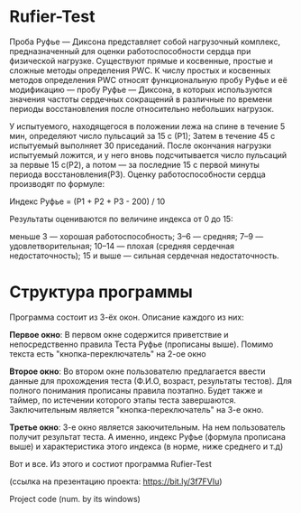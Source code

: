 # Rufier-Test

Проба Руфье — Диксона представляет собой нагрузочный комплекс, предназначенный для оценки работоспособности сердца при физической нагрузке.
Существуют прямые и косвенные, простые и сложные методы определения PWC. К числу простых и косвенных методов определения PWC
относят функциональную пробу Руфье и её модификацию — пробу Руфье — Диксона, в которых используются значения частоты сердечных сокращений в различные
по времени периоды восстановления после относительно небольших нагрузок.

У испытуемого, находящегося в положении лежа на спине в течение 5 мин, определяют число пульсаций за 15 с (Р1); 
Затем в течение 45 с испытуемый выполняет 30 приседаний. После окончания нагрузки испытуемый ложится, и у него вновь подсчитывается число пульсаций за первые 15 с(Р2), 
а потом — за последние 15 с первой минуты периода восстановления(Р3). Оценку работоспособности сердца производят по формуле:

Индекс Руфье = (Р1 + Р2 + Р3 - 200) / 10

Результаты оцениваются по величине индекса от 0 до 15:

меньше 3 — хорошая работоспособность;
3–6 — средняя;
7–9 — удовлетворительная;
10–14 — плохая (средняя сердечная недостаточность);
15 и выше — сильная сердечная недостаточность.

# Структура программы

Программа состоит из 3-ёх окон. Описание каждого из них:
  
  **Первое окно**:
      В первом окне содержится приветствие и непосредственно правила Теста Руфье (прописаны выше). Помимо текста есть "кнопка-переключатель" на 2-ое окно
  
  **Второе окно**:
      Во втором окне пользователю предлагается ввести данные для прохождения теста (Ф.И.О, возраст, результаты тестов). Для полного понимания прописаны правила поэтапно.
      Будет также и таймер, по истечении которого этапы теста завершаются. Заключительным является "кнопка-переключатель" на 3-е окно.
      
   **Третье окно**:
      3-е окно является закючительным. На нем пользователь получит результат теста. А именно, индекс Руфье (формула прописана выше) и характеристика этого индекса (в норме,
      ниже среднего и т.д)
      
  Вот и все. Из этого и состиот программа Rufier-Test
  
  (ссылка на презентацию проекта: https://bit.ly/3f7FVIu)
  
  
  Project code (num. by its windows)
  
  


  
  
